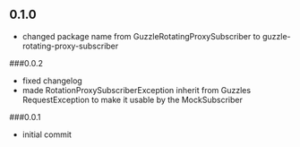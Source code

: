 ## 0.1.0

 - changed package name from GuzzleRotatingProxySubscriber to guzzle-rotating-proxy-subscriber

###0.0.2

- fixed changelog
- made RotationProxySubscriberException inherit from Guzzles RequestException to make it usable by the MockSubscriber

###0.0.1

- initial commit